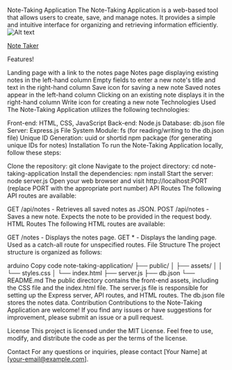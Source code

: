 Note-Taking Application
The Note-Taking Application is a web-based tool that allows users to create, save, and manage notes. It provides a simple and intuitive interface for organizing and retrieving information efficiently.
![Alt text](../../../Downloads/Note%20Taker.gif)

[Note Taker](https://github.com/MichaelFormico/Homework-11/assets/120405075/7352edc6-0140-4474-9cf8-bede0ef423c9)

Features!

Landing page with a link to the notes page
Notes page displaying existing notes in the left-hand column
Empty fields to enter a new note's title and text in the right-hand column
Save icon for saving a new note
Saved notes appear in the left-hand column
Clicking on an existing note displays it in the right-hand column
Write icon for creating a new note
Technologies Used
The Note-Taking Application utilizes the following technologies:

Front-end: HTML, CSS, JavaScript
Back-end: Node.js
Database: db.json file
Server: Express.js
File System Module: fs (for reading/writing to the db.json file)
Unique ID Generation: uuid or shortid npm package (for generating unique IDs for notes)
Installation
To run the Note-Taking Application locally, follow these steps:

Clone the repository: git clone <repository-url>
Navigate to the project directory: cd note-taking-application
Install the dependencies: npm install
Start the server: node server.js
Open your web browser and visit http://localhost:PORT (replace PORT with the appropriate port number)
API Routes
The following API routes are available:

GET /api/notes - Retrieves all saved notes as JSON.
POST /api/notes - Saves a new note. Expects the note to be provided in the request body.
HTML Routes
The following HTML routes are available:

GET /notes - Displays the notes page.
GET * - Displays the landing page. Used as a catch-all route for unspecified routes.
File Structure
The project structure is organized as follows:

arduino
Copy code
note-taking-application/
  ├── public/
  │   ├── assets/
  │   │   └── styles.css
  │   └── index.html
  ├── server.js
  ├── db.json
  └── README.md
The public directory contains the front-end assets, including the CSS file and the index.html file.
The server.js file is responsible for setting up the Express server, API routes, and HTML routes.
The db.json file stores the notes data.
Contribution
Contributions to the Note-Taking Application are welcome! If you find any issues or have suggestions for improvement, please submit an issue or a pull request.

License
This project is licensed under the MIT License. Feel free to use, modify, and distribute the code as per the terms of the license.

Contact
For any questions or inquiries, please contact [Your Name] at [your-email@example.com].
